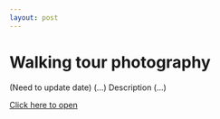 ```yaml
---
layout: post
---
```


# Walking tour photography
(Need to update date)
(...) Description (...)

<a href="https://raw.githubusercontent.com/Zo-Bro-23/netra-website/main/assets/Walking%20tour%20pictures.pdf" target="_blank">Click here to open</a>